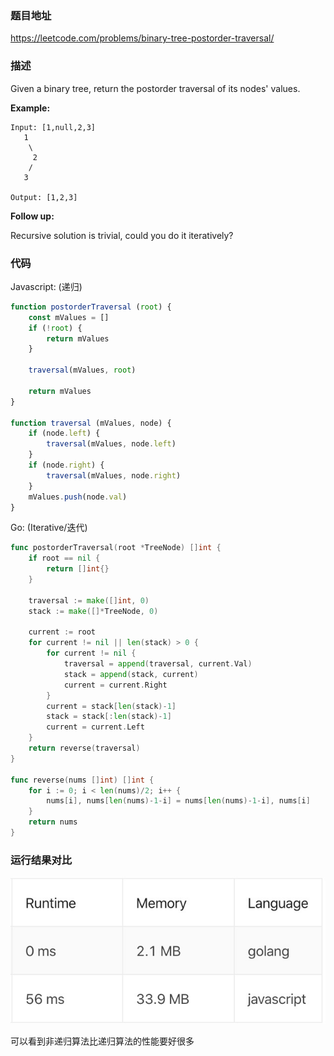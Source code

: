 ### 题目地址
https://leetcode.com/problems/binary-tree-postorder-traversal/

### 描述

Given a binary tree, return the postorder traversal of its nodes' values.

**Example:**

```
Input: [1,null,2,3]
   1
    \
     2
    /
   3

Output: [1,2,3]
```

**Follow up:**

Recursive solution is trivial, could you do it iteratively?

### 代码
Javascript: (递归)
```javascript
function postorderTraversal (root) {
    const mValues = []
    if (!root) {
        return mValues
    }
    
    traversal(mValues, root)
    
    return mValues
}

function traversal (mValues, node) {        
    if (node.left) {
        traversal(mValues, node.left)
    }
    if (node.right) {
        traversal(mValues, node.right)
    }
    mValues.push(node.val)
}
```
Go: (Iterative/迭代)
```go
func postorderTraversal(root *TreeNode) []int {
	if root == nil {
		return []int{}
	}

	traversal := make([]int, 0)
	stack := make([]*TreeNode, 0)

	current := root
	for current != nil || len(stack) > 0 {
		for current != nil {
			traversal = append(traversal, current.Val)
			stack = append(stack, current)
			current = current.Right
		}
		current = stack[len(stack)-1]
		stack = stack[:len(stack)-1]
		current = current.Left
	}
	return reverse(traversal)
}

func reverse(nums []int) []int {
	for i := 0; i < len(nums)/2; i++ {
		nums[i], nums[len(nums)-1-i] = nums[len(nums)-1-i], nums[i]
    }
    return nums
}
```

### 运行结果对比
![运行结果对比](../solutions/145/compare.jpg)

可以看到非递归算法比递归算法的性能要好很多